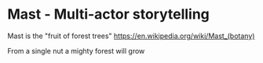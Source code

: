 # Mast - Multi-actor storytelling

Mast is the "fruit of forest trees"
https://en.wikipedia.org/wiki/Mast_(botany)


From a single nut a mighty forest will grow
